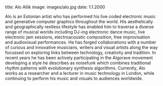title: Alo Allik
image: images/alo.jpg
date: 1.1.2000

Alo is an Estonian artist who has performed his live coded electronic music and generative computer graphics throughout the world. His aesthetically and geographically restless lifestyle has enabled him to traverse a diverse range of musical worlds including DJ-ing electronic dance music, live electronic jam sessions, electroacoustic composition, free improvisation and audiovisual performances. He has forged collaborations with a number of curious and innovative musicians, writers and visual artists along the way focussed on exploring links between technology, creativity and tradition. In recent years he has been actively participating in the Algorave movement developing a style he describes as noisefunk which combines traditional rhythm patterns with evolutionary synthesis algorithms. Currently, Alo works as a researcher and a lecturer in music technology in London, while continuing to perform his music and visuals to audiences worldwide.
